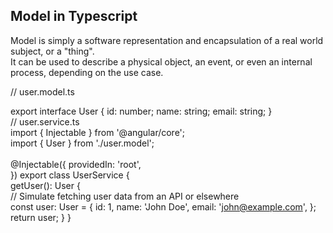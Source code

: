 Model in Typescript 
-----------------------------------
Model is simply a software representation and encapsulation of a real world subject, or a "thing".<br>
It can be used to describe a physical object, an event, or even an internal process, depending on the use case.

// user.model.ts

export interface User {
  id: number;
  name: string;
  email: string;
}
<br>
// user.service.ts
<br>
import { Injectable } from '@angular/core';<br>
import { User } from './user.model';<br>
<br>
@Injectable({
  providedIn: 'root',<br>
})
export class UserService {<br>
  getUser(): User {<br>
    // Simulate fetching user data from an API or elsewhere
    <br>
    const user: User = {
      id: 1,
      name: 'John Doe',
      email: 'john@example.com',
    };<br>
    return user;
  }
}
